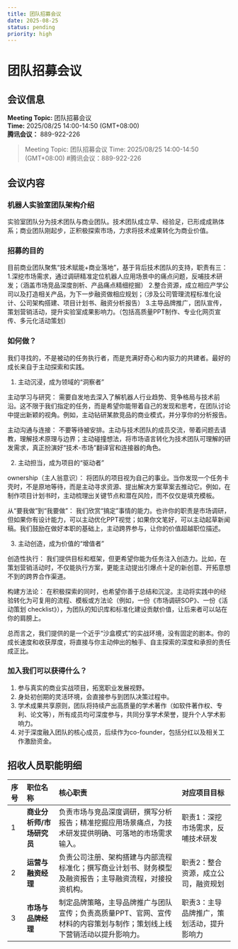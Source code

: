 ```yaml
---
title: 团队招募会议
date: 2025-08-25
status: pending
priority: high
---
```


# 团队招募会议

## 会议信息

**Meeting Topic:** 团队招募会议  
**Time:** 2025/08/25 14:00-14:50 (GMT+08:00)  
**腾讯会议：** 889-922-226

>Meeting Topic: 团队招募会议
>Time: 2025/08/25 14:00-14:50 (GMT+08:00) 
>#腾讯会议：889-922-226

## 会议内容

### 机器人实验室团队架构介绍

实验室团队分为技术团队与商业团队。技术团队成立早、经验足，已形成成熟体系；商业团队刚起步，正积极探索市场，力求将技术成果转化为商业价值。

### 招募的目的

目前商业团队聚焦“技术赋能+商业落地”，基于背后技术团队的支持，职责有三：
1.深挖市场需求，通过调研精准定位机器人应用场景中的痛点问题，反哺技术研发；（涵盖市场竞品深度剖析、产品痛点精细挖掘）
2.整合资源，成立相应产学公司以及打造相关产品，为下一步融资做相应规划；（涉及公司管理流程标准化设计、公司架构搭建、项目计划书、融资分析报告）
3.主导品牌推广，团队宣传，策划营销活动，提升实验室成果影响力。（包括高质量PPT制作、专业化网页宣传、多元化活动策划）

### 如何做？

我们寻找的，不是被动的任务执行者，而是充满好奇心和内驱力的共建者。最好的成长来自于主动探索和实践。

1. 主动沉浸，成为领域的“洞察者”

主动学习与研究： 需要自发地去深入了解机器人行业趋势、竞争格局与技术前沿。这不限于我们指定的任务，而是希望你能带着自己的发现和思考，在团队讨论中提出新颖的视角。例如，主动钻研某款竞品的商业模式，并分享你的分析报告。

主动沟通与连接： 不要等待被安排。主动与技术团队的成员交流，带着问题去请教，理解技术原理与边界；主动碰撞想法，将市场语言转化为技术团队可理解的研发需求，真正扮演好“技术-市场”翻译官和连接器的角色。

2. 主动担当，成为项目的“驱动者”

ownership（主人翁意识）： 将团队的项目视为自己的事业。当你发现一个任务卡壳时，不是原地等待，而是主动寻求资源、提出解决方案草案去推动它。例如，在制作项目计划书时，主动梳理出关键节点和潜在风险，而不仅仅是填充模板。

从“要我做”到“我要做”： 我们欣赏“搞定”事情的能力。也许你的职责是市场调研，但如果你有设计能力，可以主动优化PPT视觉；如果你文笔好，可以主动起草新闻稿。我们鼓励在做好本职的基础上，主动跨界参与，让你的价值超越职位描述。

3. 主动创造，成为价值的“增值者”

创造性执行： 我们提供目标和框架，但更希望你能为任务注入创造力。比如，在策划营销活动时，不仅能执行方案，更能主动提出引爆点十足的新创意、开拓意想不到的跨界合作渠道。

构建方法论： 在积极探索的同时，也希望你善于总结和沉淀。主动将实践中的经验转化为可复用的流程、模板或方法论（例如，一份《市场调研SOP》、一份《活动策划 checklist》），为团队的知识库和标准化建设贡献价值，让后来者可以站在你的肩膀上。

总而言之，我们提供的是一个近乎“沙盒模式”的实战环境，没有固定的剧本。你的成长速度和收获厚度，将直接与你主动伸出的触手、自主探索的深度和承担的责任成正比。


### 加入我们可以获得什么？

1. 参与真实的商业实战项目，拓宽职业发展视野。
2. 身处初创期的灵活环境，会直接参与到团队决策过程中。
3. 学术成果共享原则，团队将持续产出高质量的学术著作（如软件著作权、专利、论文等），所有成员均可深度参与，共同分享学术荣誉，提升个人学术影响力。
4. 对于深度融入团队的核心成员，后续作为co-founder，包括分红以及相关工作激励资金。

## 招收人员职能明细


| 序号 | 职位名称                  | 核心职责                                                     | 对应项目目标                              |
| :--- | :------------------------ | :----------------------------------------------------------- | :---------------------------------------- |
| 1    | **商业分析师/市场研究员** | 负责市场与竞品深度调研，撰写分析报告；精准挖掘应用场景痛点，为技术研发提供明确、可落地的市场需求输入。 | 职责1：深挖市场需求，反哺技术研发         |
| 2    | **运营与融资经理**        | 负责公司注册、架构搭建与内部流程标准化；撰写商业计划书、财务模型及融资报告；主导融资流程，对接投资机构。 | 职责2：整合资源，成立公司，融资规划       |
| 3    | **市场与品牌经理**        | 制定品牌策略，主导品牌推广与团队宣传；负责高质量PPT、官网、宣传材料的内容策划与制作；策划线上线下营销活动以提升影响力。 | 职责3：主导品牌推广，策划活动，提升影响力 |
